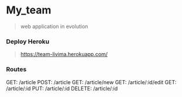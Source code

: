 # My_team
> web application in evolution

### Deploy Heroku
> https://team-livima.herokuapp.com/ 

### Routes
GET: /article 
POST: /article
GET: /article/new
GET: /article/:id/edit
GET: /article/:id
PUT: /article/:id
DELETE: /article/:id